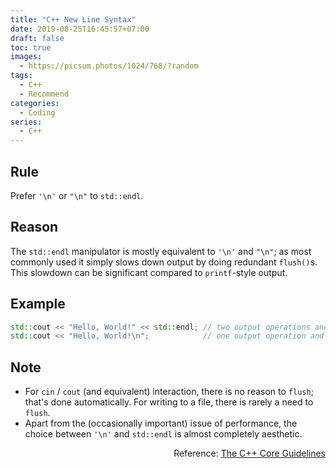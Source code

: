 ```yaml
---
title: "C++ New Line Syntax"
date: 2019-08-25T16:45:57+07:00
draft: false
toc: true
images:
  - https://picsum.photos/1024/768/?random
tags: 
  - C++
  - Recommend
categories:
  - Coding
series:
  - C++
---
```


## Rule

Prefer `'\n'` or `"\n"` to `std::endl`.

## Reason

The `std::endl` manipulator is mostly equivalent to `'\n'` and `"\n"`; as most commonly used it simply slows down output by doing redundant `flush()`s. This slowdown can be significant compared to `printf`-style output.

## Example

```C++
std::cout << "Hello, World!" << std::endl; // two output operations and a flush
std::cout << "Hello, World!\n";            // one output operation and no flush
```

## Note

- For `cin` / `cout` (and equivalent) interaction, there is no reason to `flush`; that's done automatically. For writing to a file, there is rarely a need to `flush`.
- Apart from the (occasionally important) issue of performance, the choice between `'\n'` and `std::endl` is almost completely aesthetic.

<p align="right">Reference:
<a href="http://isocpp.github.io/CppCoreGuidelines/CppCoreGuidelines">
The C++ Core Guidelines
</a>
</p>